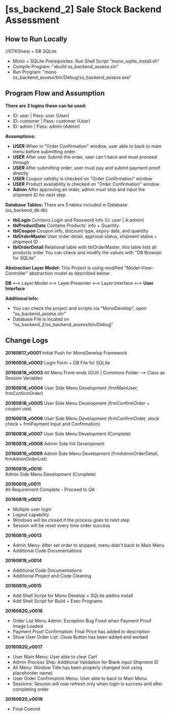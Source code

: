 # [ss_backend_2] Sale Stock Backend Assessment

## How to Run Locally
//GTKSharp + DB SQLite
- Mono + SQLite Prerequisites: Run Shell Script "mono_sqlite_install.sh"
- Compile Program: "xbuild ss_backend_assess.sln"
- Run Program: "mono ss_backend_assess/bin/Debug/ss_backend_assess.exe"

## Program Flow and Assumption
**There are 3 logins those can be used:**
- ID: user | Pass: user (User)
- ID: customer | Pass: customer (User)
- ID: admin | Pass: admin (Admin)

**Assumptions:**
- **USER** When in "Order Confirmation" window, user able to back to main menu before submitting order.
- **USER** After user Submit the order, user can't back and must proceed through
- **USER** After submitting order, user must pay and submit payment proof directly
- **USER** Coupon validity is checked on "Order Confirmation" window
- **USER** Product availability is checked on "Order Confirmation" window
- **Admin** After approving an order, admin must ship and input the shipment ID for next step

**Database Tables:**
There are 5 tables included in Database (ss_backend_db.db)
- **tblLogin** Contains Login and Password Info (U: user | A:admin)
- **tblProductData** Contains Products' info + Quantity
- **tblCoupon** Coupon info, discount type, expiry date, and quantity
- **tblOrderMaster** User order detail, approval status, shipment status + shipment ID
- **tblOrderDetail** Relational table with tblOrderMaster, this table lists all products order
You can check and modify the values with "DB Browser for SQLite"

**Abstraction Layer Model:**
This Project is using modified "Model-View-Controller" abstraction model as described below:

**DB** <--> Layer:Model <--> Layer:Presenter <--> Layer:Interface <--> **User Interface**

**Additional Info:**
- You can check the project and scripts via "MonoDevelop", open "ss_backend_assess.sln"
- Database File is located on "ss_backend_2/ss_backend_assess/bin/Debug"

## Change Logs
**20160817_v0001**
Initial Push for MonoDevelop Framework

**20160818_v0002**
Login Form + DB File for SQLite

**20160818_v0003**
All Menu Front-ends (GUI) | Commons Folder --> Class as Session Variables

**20160818_v0004**
User Side Menu Development (frmMainUser, frmConfirmOrder)

**20160818_v0005**
User Side Menu Development (frmConfirmOrder + coupon use)

**20160818_v0006**
User Side Menu Development (frmConfirmOrder, stock check + frmPayment Input and Confirmation)

**20160818_v0007**
User Side Menu Development (Complete)

**20160818_v0008**
Admin Side Init Development

**20160819_v0009**
Admin Side Menu Development (frmAdminOrderDetail, frmAdminOrderList)

**20160819_v0010**	
Admin Side Menu Development (Complete)

**20160819_v0011**	
All Requirement Complete - Proceed to QA

**20160819_v0012**	
- Multiple user login
- Logout capability
- Windows will be closed if the process goes to next step
- Session will be reset every time order success

**20160819_v0013**	
- Admin Menu: After set order to shipped, menu didn't back to Main Menu
- Additional Code Documentations

**20160819_v0014**
- Additional Code Documentations
- Additional Project and Code Cleaning

**20160819_v0015**
- Add Shell Script for Mono Develop + SQLite addins install
- Add Shell Script for Build + Exec Programs

**20160820_v0016**
- Order List Menu Admin: Exception Bug Fixed when Payment Proof Image Loaded
- Payment Proof Confirmation: Final Price has added to description
- Show User Order List: Close Button has been added and worked

**20160820_v0017**
- User Main Menu: User able to clear Cart
- Admin Process Ship: Additional Validation for Blank input Shipment ID
- All Menu: Window Title has been properly changed (not using placehorder name)
- User Order Confirmation Menu: User able to back to Main Menu
- Sessions: Session will now refresh only when login is success and after completing order

**20160820_v0018**
- Final Commit
